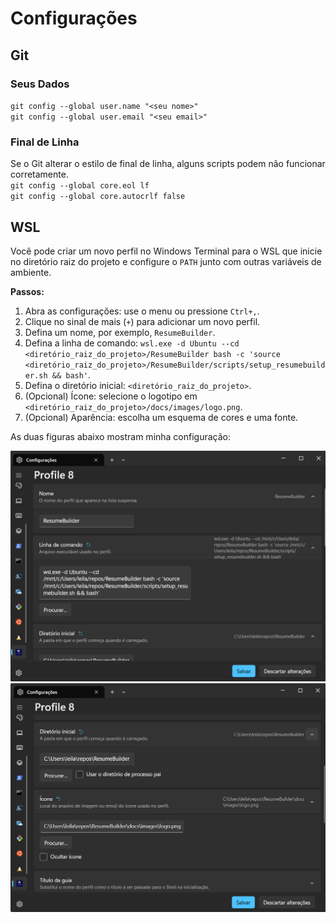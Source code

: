<!----------------------------------------------------------------------- 
	This is part of the documentation of Deployo.io Resume Builder System.
	Copyright (C) 2025
	Leila Otto Algarve
	See LICENSE-DOCUMENTATION for copying conditions. 
------------------------------------------------------------------------>
# Configurações

## Git

### Seus Dados
`git config --global user.name "<seu nome>"`  
`git config --global user.email "<seu email>"`

### Final de Linha
Se o Git alterar o estilo de final de linha, alguns scripts podem não funcionar corretamente.  
`git config --global core.eol lf`  
`git config --global core.autocrlf false`

## WSL

Você pode criar um novo perfil no Windows Terminal para o WSL que inicie no diretório raiz do projeto e configure o `PATH` junto com outras variáveis de ambiente.

**Passos:**
1. Abra as configurações: use o menu ou pressione `Ctrl+,`.
2. Clique no sinal de mais (`+`) para adicionar um novo perfil.
3. Defina um nome, por exemplo, `ResumeBuilder`.
4. Defina a linha de comando: `wsl.exe -d Ubuntu --cd <diretório_raiz_do_projeto>/ResumeBuilder bash -c 'source <diretório_raiz_do_projeto>/ResumeBuilder/scripts/setup_resumebuilder.sh && bash'`.
5. Defina o diretório inicial: `<diretório_raiz_do_projeto>`.
6. (Opcional) Ícone: selecione o logotipo em `<diretório_raiz_do_projeto>/docs/images/logo.png`.
7. (Opcional) Aparência: escolha um esquema de cores e uma fonte.

As duas figuras abaixo mostram minha configuração:

![Configuração WSL Parte 1](../images/ConfigurationScreenWSL1.png)  
![Configuração WSL Parte 2](../images/ConfigurationScreenWSL2.png)
